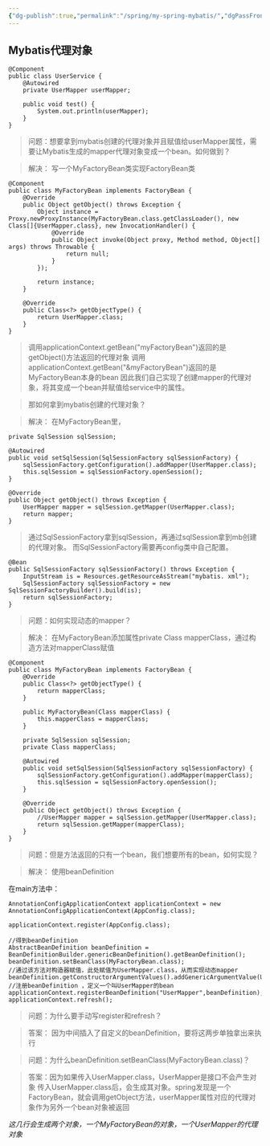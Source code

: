 ```yaml
---
{"dg-publish":true,"permalink":"/spring/my-spring-mybatis/","dgPassFrontmatter":true}
---
```


## Mybatis代理对象

```
@Component  
public class UserService {  
    @Autowired  
    private UserMapper userMapper;  
  
    public void test() {  
        System.out.println(userMapper);  
    }  
}
```

>问题：想要拿到mybatis创建的代理对象并且赋值给userMapper属性，需要让Mybatis生成的mapper代理对象变成一个bean。如何做到？

>解决：
>写一个MyFactoryBean类实现FactoryBean类

```
@Component
public class MyFactoryBean implements FactoryBean {  
    @Override  
    public Object getObject() throws Exception {  
        Object instance = Proxy.newProxyInstance(MyFactoryBean.class.getClassLoader(), new Class[]{UserMapper.class}, new InvocationHandler() {  
            @Override  
            public Object invoke(Object proxy, Method method, Object[] args) throws Throwable {  
                return null;  
            }  
        });  
  
        return instance;  
    }  
  
    @Override  
    public Class<?> getObjectType() {  
        return UserMapper.class;  
    }  
}
```

>调用applicationContext.getBean("myFactoryBean")返回的是getObject()方法返回的代理对象
>调用applicationContext.getBean("&myFactoryBean")返回的是MyFactoryBean本身的bean
>因此我们自己实现了创建mapper的代理对象，将其变成一个bean并赋值给service中的属性。

>那如何拿到mybatis创建的代理对象？

>解决：
>在MyFactoryBean里，
```
private SqlSession sqlSession;  
  
@Autowired  
public void setSqlSession(SqlSessionFactory sqlSessionFactory) {  
    sqlSessionFactory.getConfiguration().addMapper(UserMapper.class);  
    this.sqlSession = sqlSessionFactory.openSession();  
}  
  
@Override  
public Object getObject() throws Exception {  
    UserMapper mapper = sqlSession.getMapper(UserMapper.class);  
    return mapper;  
}
```

>通过SqlSessionFactory拿到sqlSession，再通过sqlSession拿到mb创建的代理对象。
>而SqlSessionFactory需要再config类中自己配置。
```
@Bean  
public SqlSessionFactory sqlSessionFactory() throws Exception {  
    InputStream is = Resources.getResourceAsStream("mybatis. xml");  
    SqlSessionFactory sqlSessionFactory = new SqlSessionFactoryBuilder().build(is);  
    return sqlSessionFactory;  
}
```


>问题：如何实现动态的mapper？

>解决：
>在MyFactoryBean添加属性private Class mapperClass，通过构造方法对mapperClass赋值

```
@Component  
public class MyFactoryBean implements FactoryBean {
	@Override  
	public Class<?> getObjectType() {  
	    return mapperClass;  
	}  
	  
	public MyFactoryBean(Class mapperClass) {  
	    this.mapperClass = mapperClass;  
	}  
	  
	private SqlSession sqlSession;  
	private Class mapperClass;  
	  
	@Autowired  
	public void setSqlSession(SqlSessionFactory sqlSessionFactory) {  
	    sqlSessionFactory.getConfiguration().addMapper(mapperClass);  
	    this.sqlSession = sqlSessionFactory.openSession();  
	}  
	  
	@Override  
	public Object getObject() throws Exception {  
	    //UserMapper mapper = sqlSession.getMapper(UserMapper.class);  
	    return sqlSession.getMapper(mapperClass);  
	}
}
```


>问题：但是方法返回的只有一个bean，我们想要所有的bean，如何实现？

>解决：
>使用beanDefinition

在main方法中：
```
AnnotationConfigApplicationContext applicationContext = new AnnotationConfigApplicationContext(AppConfig.class);  
  
applicationContext.register(AppConfig.class);  

//得到beanDefinition
AbstractBeanDefinition beanDefinition = BeanDefinitionBuilder.genericBeanDefinition().getBeanDefinition();  
beanDefinition.setBeanClass(MyFactoryBean.class);  
//通过该方法对构造器赋值，此处赋值为UserMapper.class，从而实现动态mapper
beanDefinition.getConstructorArgumentValues().addGenericArgumentValue(UserMapper.class);  
//注册beanDefinition ，定义一个叫UserMapper的bean
applicationContext.registerBeanDefinition("UserMapper",beanDefinition);  
applicationContext.refresh();
```

>问题：为什么要手动写register和refresh？

>答案：
>因为中间插入了自定义的beanDefinition，要将这两步单独拿出来执行

>问题：为什么beanDefinition.setBeanClass(MyFactoryBean.class)？

>答案：因为如果传入UserMapper.class，UserMapper是接口不会产生对象
>传入UserMapper.class后，会生成其对象。spring发现是一个FactoryBean，就会调用getObject方法，userMapper属性对应的代理对象作为另外一个bean对象被返回

*这几行会生成两个对象，一个MyFactoryBean的对象，一个UserMapper的代理对象*
